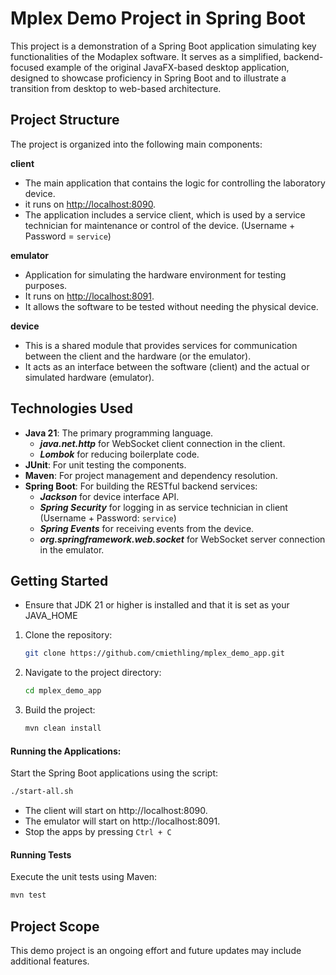 # Mplex Demo Project in Spring Boot

This project is a demonstration of a Spring Boot application simulating key functionalities of the Modaplex software. It
serves as a simplified, backend-focused example of the original JavaFX-based desktop application, designed to showcase
proficiency in Spring Boot and to illustrate a transition from desktop to web-based architecture.

## Project Structure

The project is organized into the following main components:

**client**

- The main application that contains the logic for controlling the laboratory device.
- it runs on [http://localhost:8090](http://localhost:8090).
- The application includes a service client, which is used by a service technician for maintenance or control of the
  device. (Username + Password = `service`)

**emulator**

- Application for simulating the hardware environment for testing purposes.
- It runs on [http://localhost:8091](http://localhost:8091).
- It allows the software to be tested without needing the physical device.

**device**

- This is a shared module that provides services for communication between the client and the hardware (or the
  emulator).
- It acts as an interface between the software (client) and the actual or simulated hardware (emulator).

## Technologies Used

- **Java 21**: The primary programming language.
    - **_java.net.http_** for WebSocket client connection in the client.
    - **_Lombok_** for reducing boilerplate code.
- **JUnit**: For unit testing the components.
- **Maven**: For project management and dependency resolution.
- **Spring Boot**: For building the RESTful backend services:
    - **_Jackson_** for device interface API.
    - **_Spring Security_** for logging in as service technician in client (Username + Password: `service`)
    - **_Spring Events_** for receiving events from the device.
    - **_org.springframework.web.socket_** for WebSocket server connection in the emulator.

## Getting Started

- Ensure that JDK 21 or higher is installed and that it is set as your JAVA_HOME

1. Clone the repository:
    ```bash
    git clone https://github.com/cmiethling/mplex_demo_app.git
    ```  
2. Navigate to the project directory:
   ```bash
   cd mplex_demo_app
   ```

3. Build the project:
   ```bash
   mvn clean install
   ```

#### Running the Applications:

Start the Spring Boot applications using the script:

```bash
./start-all.sh
```

- The client will start on http://localhost:8090.
- The emulator will start on http://localhost:8091.
- Stop the apps by pressing `Ctrl + C`

#### Running Tests

Execute the unit tests using Maven:

```bash
mvn test
```

## Project Scope

This demo project is an ongoing effort and future updates may include additional features.